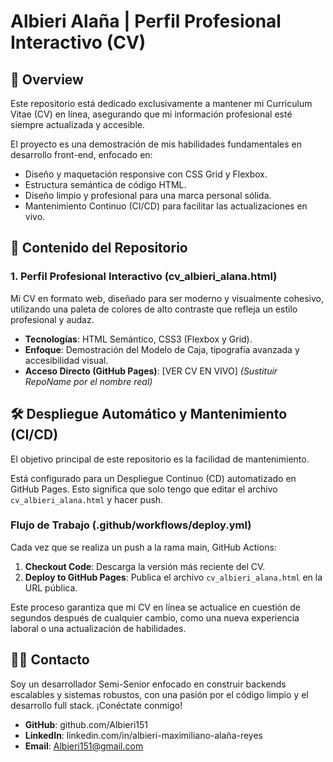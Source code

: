 # Albieri Alaña | Perfil Profesional Interactivo (CV)

## 🚀 Overview

Este repositorio está dedicado exclusivamente a mantener mi Curriculum Vitae (CV) en línea, asegurando que mi información profesional esté siempre actualizada y accesible.

El proyecto es una demostración de mis habilidades fundamentales en desarrollo front-end, enfocado en:

- Diseño y maquetación responsive con CSS Grid y Flexbox.
- Estructura semántica de código HTML.
- Diseño limpio y profesional para una marca personal sólida.
- Mantenimiento Continuo (CI/CD) para facilitar las actualizaciones en vivo.

## 📂 Contenido del Repositorio

### 1. Perfil Profesional Interactivo (cv_albieri_alana.html)

Mi CV en formato web, diseñado para ser moderno y visualmente cohesivo, utilizando una paleta de colores de alto contraste que refleja un estilo profesional y audaz.

- **Tecnologías**: HTML Semántico, CSS3 (Flexbox y Grid).
- **Enfoque**: Demostración del Modelo de Caja, tipografía avanzada y accesibilidad visual.
- **Acceso Directo (GitHub Pages)**: [VER CV EN VIVO] *(Sustituir RepoName por el nombre real)*

## 🛠️ Despliegue Automático y Mantenimiento (CI/CD)

El objetivo principal de este repositorio es la facilidad de mantenimiento.

Está configurado para un Despliegue Continuo (CD) automatizado en GitHub Pages. Esto significa que solo tengo que editar el archivo `cv_albieri_alana.html` y hacer push.

### Flujo de Trabajo (.github/workflows/deploy.yml)

Cada vez que se realiza un push a la rama main, GitHub Actions:

1. **Checkout Code**: Descarga la versión más reciente del CV.
2. **Deploy to GitHub Pages**: Publica el archivo `cv_albieri_alana.html` en la URL pública.

Este proceso garantiza que mi CV en línea se actualice en cuestión de segundos después de cualquier cambio, como una nueva experiencia laboral o una actualización de habilidades.

## 🧑‍💻 Contacto

Soy un desarrollador Semi-Senior enfocado en construir backends escalables y sistemas robustos, con una pasión por el código limpio y el desarrollo full stack. ¡Conéctate conmigo!

- **GitHub**: github.com/Albieri151
- **LinkedIn**: linkedin.com/in/albieri-maximiliano-alaña-reyes
- **Email**: Albieri151@gmail.com
